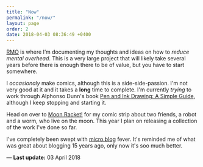 ```yaml
---
title: "Now"
permalink: "/now/"
layout: page
order: 2
date: 2018-04-03 08:36:49 +0400
---
```

[RMO](http://rmo.life) is where I’m documenting my thoughts and ideas on how to _reduce mental overhead_. This is a very large project that will likely take several years before there is enough there to be of value, but you have to start somewhere.

I _occasionaly_ make comics, although this is a side-side-passion. I'm not very good at it and it takes a **long** time to complete. I'm currently _trying_ to work through Alphonso Dunn's book [Pen and Ink Drawing: A Simple Guide](https://www.amazon.com/Pen-Ink-Drawing-Simple-Guide/dp/0997046538), although I keep stopping and starting it. 

Head on over to [Moon Racket!](http://www.moonracket.com) for my comic strip about two friends, a robot and a worm, who live on the moon. This year I plan on releasing a collection of the work I've done so far.

I've completely been swept with [micro.blog](http://micro.blog) fever. It's reminded me of what was great about blogging 15 years ago, only now it's soo much better.

— **Last update:** 03 April 2018
